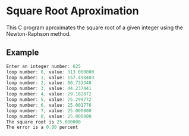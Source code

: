 # Square Root Aproximation

This C program aproximates the square root of a given integer using the Newton-Raphson method.

## Example

```c
Enter an integer number: 625
loop number: 0, value: 313.000000
loop number: 1, value: 157.498403
loop number: 2, value: 80.733348
loop number: 3, value: 44.237441
loop number: 4, value: 29.182872
loop number: 5, value: 25.299772
loop number: 6, value: 25.001776
loop number: 7, value: 25.000000
loop number: 8, value: 25.000000
The square root is 25.000000
The error is a 0.00 percent
```
